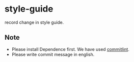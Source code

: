 # style-guide
record change in style guide.

## Note
- Please install Dependence first. We have used [commitlint][url-res-commitlint].
- Please write commit message in english.




[url-res-commitlint]: https://github.com/marionebl/commitlint